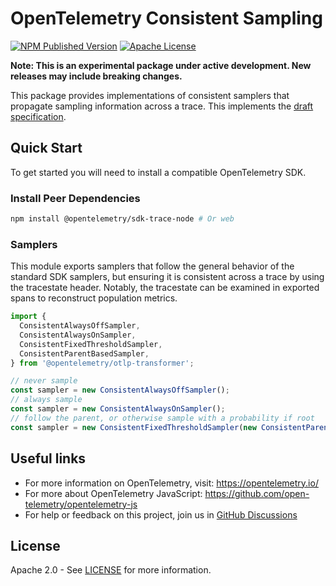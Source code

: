 # OpenTelemetry Consistent Sampling

[![NPM Published Version][npm-img]][npm-url]
[![Apache License][license-image]][license-image]

**Note: This is an experimental package under active development. New releases may include breaking changes.**

This package provides implementations of consistent samplers that propagate sampling information across a trace.
This implements the [draft specification][probability-sampling].

## Quick Start

To get started you will need to install a compatible OpenTelemetry SDK.

### Install Peer Dependencies

```sh
npm install @opentelemetry/sdk-trace-node # Or web
```

### Samplers

This module exports samplers that follow the general behavior of the standard SDK samplers, but ensuring
it is consistent across a trace by using the tracestate header. Notably, the tracestate can be examined
in exported spans to reconstruct population metrics.

```typescript
import {
  ConsistentAlwaysOffSampler,
  ConsistentAlwaysOnSampler,
  ConsistentFixedThresholdSampler,
  ConsistentParentBasedSampler,
} from '@opentelemetry/otlp-transformer';

// never sample
const sampler = new ConsistentAlwaysOffSampler();
// always sample
const sampler = new ConsistentAlwaysOnSampler();
// follow the parent, or otherwise sample with a probability if root
const sampler = new ConsistentFixedThresholdSampler(new ConsistentParentBasedSampler());
```

## Useful links

- For more information on OpenTelemetry, visit: <https://opentelemetry.io/>
- For more about OpenTelemetry JavaScript: <https://github.com/open-telemetry/opentelemetry-js>
- For help or feedback on this project, join us in [GitHub Discussions][discussions-url]

## License

Apache 2.0 - See [LICENSE][license-url] for more information.

[discussions-url]: https://github.com/open-telemetry/opentelemetry-js/discussions
[license-url]: https://github.com/open-telemetry/opentelemetry-js/blob/main/LICENSE
[license-image]: https://img.shields.io/badge/license-Apache_2.0-green.svg?style=flat
[npm-url]: https://www.npmjs.com/package/@opentelemetry/sampler-consistent
[npm-img]: https://badge.fury.io/js/%40opentelemetry%sampler-consistent.svg

[probability-sampling]: https://opentelemetry.io/docs/specs/otel/trace/tracestate-probability-sampling/
